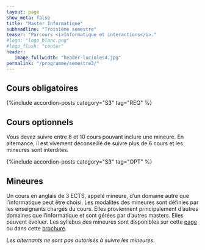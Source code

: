 ```yaml
---
layout: page
show_meta: false
title: "Master Informatique"
subheadline: "Troisième semestre"
teaser: "Parcours <i>Informatique et interactions</i>."
#logo: "logo_blanc.png"
#logo_flush: "center"
header:
   image_fullwidth: "header-lucioles4.jpg"
permalink: "/programme/semestre3/"
---
```


## Cours obligatoires ##

{%include accordion-posts category="S3" tag="REQ" %}

## Cours optionnels ##

Vous devez suivre entre 8 et 10 cours pouvant inclure une mineure.
En alternance, il est vivement déconseillé de suivre plus de 6 cours et les mineures sont interdites.

{%include accordion-posts category="S3" tag="OPT" %}

## Mineures ##
  
Un cours en anglais de 3 ECTS, appelé mineure, d’un domaine autre que l’informatique peut être choisi.
Les modalités des mineures sont définies par les enseignants chargés du cours.
Elles proviennent principalement d’autres domaines que l’informatique et sont gérées par d’autres masters. Elles peuvent évoluer.
Les syllabus des mineures sont disponibles sur cette [page](http://univ-cotedazur.fr/en/eur/ds4h/graduate-school/masters-programs/minor/minors "page des masters DS4H") ou dans cette [brochure](http://univ-cotedazur.fr/en/eur/ds4h/contents/files/minors-brochure "Brochure des mineures DS4H").

*Les alternants ne sont pas autorisés à suivre les mineures.*

